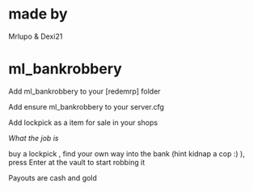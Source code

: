 # made by 
Mrlupo & Dexi21


# ml_bankrobbery

Add ml_bankrobbery to your [redemrp] folder

Add ensure ml_bankrobbery to your server.cfg

Add lockpick as a item for sale in your shops

*What the job is*

buy a lockpick , find your own way into the bank (hint kidnap a cop :) ),
press Enter at the vault to start robbing it 

Payouts are cash and gold 



